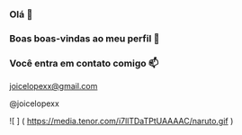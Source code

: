 ### Olá 👋
### Boas boas-vindas ao meu perfil 💙

<!--
**marcelopaludetto2/marcelopaludetto2** é um repositório ✨ _especial_ ✨ porque seu `README.md` (este arquivo) aparece em seu perfil do GitHub.
Meu nome é Joice

Aqui estão algumas ideias para você começar:
- Estou estudando na [ Alura ] ( https://www.alura.com.br )
- Estou me desenvolvendo na linguagem JavaScript
- Utilizo esse espaço para minha organização e compartilhamento dos meus projetos desenvolvidos

- 🔭 Atualmente estou trabalhando em ...
- 🌱 Atualmente estou aprendendo...
- 👯 Procuro colaborar em ...
- 🤔 Estou procurando ajuda com ...
- 💬 Pergunte-me sobre ...
- 📫 Como entrar em contato comigo: ...
- 😄 Pronomes: ...
- ⚡ Curiosidade: ...
-->
### Você entra em contato comigo 📫

joicelopexx@gmail.com

@joicelopexx

![ ] ( https://media.tenor.com/i7llTDaTPtUAAAAC/naruto.gif )
